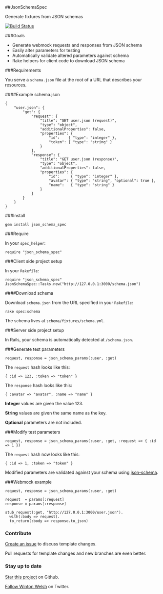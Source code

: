 ##JsonSchemaSpec

Generate fixtures from JSON schemas

[![Build Status](https://secure.travis-ci.org/winton/json_schema_spec.png)](http://travis-ci.org/winton/json_schema_spec)

###Goals

* Generate webmock requests and responses from JSON schema
* Easily alter parameters for testing
* Automatically validate altered parameters against schema
* Rake helpers for client code to download JSON schema

###Requirements

You serve a `schema.json` file at the root of a URL that describes your resources.

####Example schema.json

    {
        "user.json": {
            "get": {
                "request": {
                    "title": "GET user.json (request)",
                    "type": "object",
                    "additionalProperties": false,
                    "properties": {
                        "id":    { "type": "integer" },
                        "token": { "type": "string" }
                    }
                },
                "response": {
                    "title": "GET user.json (response)",
                    "type": "object",
                    "additionalProperties": false,
                    "properties": {
                        "id":     { "type": "integer" },
                        "avatar": { "type": "string", "optional": true },
                        "name":   { "type": "string" }
                    }
                }
            }
        }
    }

###Install

    gem install json_schema_spec

###Require

In your `spec_helper`:

    require "json_schema_spec"

###Client side project setup

In your `Rakefile`:

    require "json_schema_spec"
    JsonSchemaSpec::Tasks.new("http://127.0.0.1:3000/schema.json")

####Download schema

Download `schema.json` from the URL specified in your `Rakefile`:

    rake spec:schema

The schema lives at `schema/fixtures/schema.yml`.

###Server side project setup

In Rails, your schema is automatically detected at `/schema.json`.

###Generate test parameters

    request, response = json_schema_params(:user, :get)

The `request` hash looks like this:

    { :id => 123, :token => "token" }

The `response` hash looks like this:

    { :avatar => "avatar", :name => "name" }

**Integer** values are given the value 123.

**String** values are given the same name as the key.

**Optional** parameters are not included.

###Modify test parameters

    request, response = json_schema_params(:user, :get, :request => { :id => 1 })

The `request` hash now looks like this:

    { :id => 1, :token => "token" }

Modified parameters are validated against your schema using [json-schema](https://github.com/hoxworth/json-schema).

###Webmock example

    request, response = json_schema_params(:user, :get)

    request  = params[:request]
    response = params[:response]

    stub_request(:get, "http://127.0.0.1:3000/user.json").
      with(:body => request).
      to_return(:body => response.to_json)

### Contribute

[Create an issue](https://github.com/winton/json_schema_spec/issues/new) to discuss template changes.

Pull requests for template changes and new branches are even better.

### Stay up to date

[Star this project](https://github.com/winton/json_schema_spec#) on Github.

[Follow Winton Welsh](http://twitter.com/intent/user?screen_name=wintonius) on Twitter.
